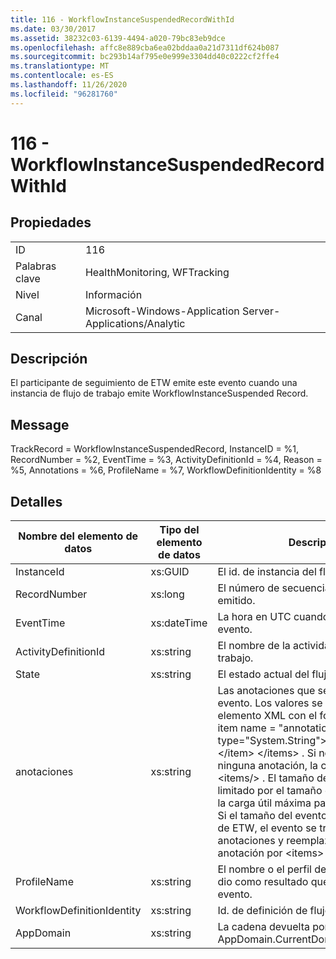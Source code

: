 ```yaml
---
title: 116 - WorkflowInstanceSuspendedRecordWithId
ms.date: 03/30/2017
ms.assetid: 38232c03-6139-4494-a020-79bc83eb9dce
ms.openlocfilehash: affc8e889cba6ea02bddaa0a21d7311df624b087
ms.sourcegitcommit: bc293b14af795e0e999e3304dd40c0222cf2ffe4
ms.translationtype: MT
ms.contentlocale: es-ES
ms.lasthandoff: 11/26/2020
ms.locfileid: "96281760"
---
```

# <a name="116---workflowinstancesuspendedrecordwithid"></a>116 - WorkflowInstanceSuspendedRecordWithId

## <a name="properties"></a>Propiedades  
  
|||  
|-|-|  
|ID|116|  
|Palabras clave|HealthMonitoring, WFTracking|  
|Nivel|Información|  
|Canal|Microsoft-Windows-Application Server-Applications/Analytic|  
  
## <a name="description"></a>Descripción  

 El participante de seguimiento de ETW emite este evento cuando una instancia de flujo de trabajo emite WorkflowInstanceSuspended Record.  
  
## <a name="message"></a>Message  

 TrackRecord = WorkflowInstanceSuspendedRecord, InstanceID = %1, RecordNumber = %2, EventTime = %3, ActivityDefinitionId = %4, Reason = %5, Annotations = %6, ProfileName = %7, WorkflowDefinitionIdentity = %8  
  
## <a name="details"></a>Detalles  
  
|Nombre del elemento de datos|Tipo del elemento de datos|Descripción|  
|--------------------|--------------------|-----------------|  
|InstanceId|xs:GUID|El id. de instancia del flujo de trabajo.|  
|RecordNumber|xs:long|El número de secuencia del registro emitido.|  
|EventTime|xs:dateTime|La hora en UTC cuando se emitió el evento.|  
|ActivityDefinitionId|xs:string|El nombre de la actividad raíz del flujo de trabajo.|  
|State|xs:string|El estado actual del flujo de trabajo.|  
|anotaciones|xs:string|Las anotaciones que se agregaron a este evento. Los valores se almacenan en un elemento XML con el formato \<items> \< item name = "annotationName" type="System.String"> annotationValue \</item> \</items> . Si no se especifica ninguna anotación, la cadena contendrá \<items/> . El tamaño del evento ETW está limitado por el tamaño de búfer de ETW o la carga útil máxima para un evento ETW. Si el tamaño del evento supera los límites de ETW, el evento se trunca quitando las anotaciones y reemplazando el valor de anotación por \<items> ... \</items> .|  
|ProfileName|xs:string|El nombre o el perfil de seguimiento que dio como resultado que se emitiera este evento.|  
|WorkflowDefinitionIdentity|xs:string|Id. de definición de flujo de trabajo.|  
|AppDomain|xs:string|La cadena devuelta por AppDomain.CurrentDomain.FriendlyName.|
